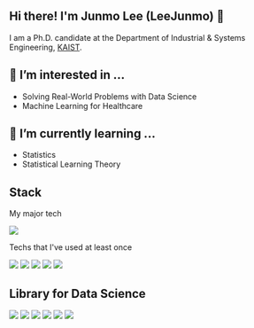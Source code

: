 ## Hi there! I'm Junmo Lee (LeeJunmo) 👋

I am a Ph.D. candidate at the Department of Industrial & Systems Engineering, <a href="https://www.kaist.ac.kr/" target="_blank">KAIST</a>.

## 👀 I’m interested in ...

- Solving Real-World Problems with Data Science
- Machine Learning for Healthcare

## 🌱 I’m currently learning ...
- Statistics
- Statistical Learning Theory

## Stack
My major tech

<img src="https://img.shields.io/badge/Python-3766AB?style=flat-square&logo=Python&logoColor=white"/></a>

Techs that I've used at least once

<img src="https://img.shields.io/badge/LaTeX-008080?style=flat-square&logo=LaTeX&logoColor=white"/></a>
<img src="https://img.shields.io/badge/Java-007396?style=flat-square&logo=Java&logoColor=white"/></a>
<img src="https://img.shields.io/badge/R-276DC3?style=flat-square&logo=R&logoColor=white"/></a>
<img src="https://img.shields.io/badge/C-A8B9CC?style=flat-square&logo=C&logoColor=white"/></a>
<img src="https://img.shields.io/badge/MATLAB-000000?style=flat-square&logo=MATLAB&logoColor=white"/></a>


## Library for Data Science
<img src="https://img.shields.io/badge/NumPy-013243?style=flat-square&logo=NumPy&logoColor=white"/></a>
<img src="https://img.shields.io/badge/pandas-150458?style=flat-square&logo=pandas&logoColor=white"/></a>
<img src="https://img.shields.io/badge/PyTorch-EE4C2C?style=flat-square&logo=PyTorch&logoColor=white"/></a>
<img src="https://img.shields.io/badge/scikit-learn-F7931E?style=flat-square&logo=scikit-learn&logoColor=white"/></a>
<img src="https://img.shields.io/badge/SciPy-8CAAE6?style=flat-square&logo=SciPy&logoColor=white"/></a>
<img src="https://img.shields.io/badge/TensorFlow-FF6F00?style=flat-square&logo=TensorFlow&logoColor=white"/></a>
